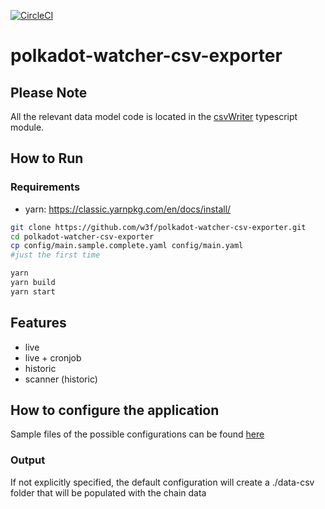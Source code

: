[![CircleCI](https://circleci.com/gh/w3f/polkadot-watcher-csv-exporter.svg?style=svg)](https://circleci.com/gh/w3f/polkadot-watcher-csv-exporter)

# polkadot-watcher-csv-exporter

## Please Note
All the relevant data model code is located in the [csvWriter](src/csvWriter.ts) typescript module.  

## How to Run 

### Requirements
- yarn: https://classic.yarnpkg.com/en/docs/install/

```bash
git clone https://github.com/w3f/polkadot-watcher-csv-exporter.git
cd polkadot-watcher-csv-exporter
cp config/main.sample.complete.yaml config/main.yaml 
#just the first time

yarn
yarn build
yarn start
```

## Features

- live
- live + cronjob
- historic
- scanner (historic)

## How to configure the application

Sample files of the possible configurations can be found [here](config/)

### Output
If not explicitly specified, the default configuration will create a ./data-csv folder that will be populated with the chain data 